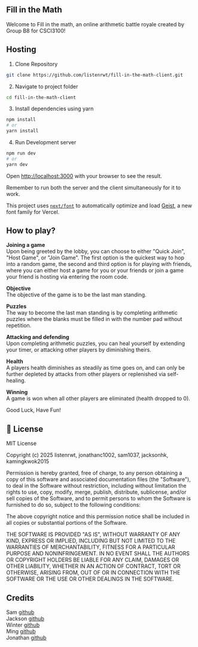 ## Fill in the Math
Welcome to Fill in the math, an online arithmetic battle royale created by Group B8 for CSCI3100!

## Hosting
1. Clone Repository  
```bash
git clone https://github.com/listenrwt/fill-in-the-math-client.git
```  
  

2. Navigate to project folder  
```bash
cd fill-in-the-math-client
```
  

3. Install dependencies using yarn  
```bash
npm install
# or
yarn install
```
  

4. Run Development server  
```bash
npm run dev
# or
yarn dev
```

Open [http://localhost:3000](http://localhost:3000) with your browser to see the result.

Remember to run both the server and the client simultaneously for it to work.

This project uses [`next/font`](https://nextjs.org/docs/app/building-your-application/optimizing/fonts) to automatically optimize and load [Geist](https://vercel.com/font), a new font family for Vercel.

## How to play?

**Joining a game**  
Upon being greeted by the lobby, you can choose to either "Quick Join", "Host Game", or "Join Game". The first option
is the quickest way to hop into a random game, the second and third option is for playing with friends, where you can
either host a game for you or your friends or join a game your friend is hosting via entering the room code.


**Objective**  
The objective of the game is to be the last man standing.  

**Puzzles**  
The way to become the last man standing is by completing arithmetic puzzles where the blanks must be filled in with the number pad without repetition.  

**Attacking and defending**  
Upon completing arithmetic puzzles, you can heal yourself by extending your timer, or attacking other players by diminishing theirs.  

**Health**  
A players health diminishes as steadily as time goes on, and can only be further depleted by attacks from other players or replenished via self-healing.  

**Winning**  
A game is won when all other players are eliminated (health dropped to 0).

Good Luck, Have Fun!

## 📄 License

MIT License

Copyright (c) 2025 listenrwt, jonathanc1002, sam1037, jacksonhk, kamingkwok2015

Permission is hereby granted, free of charge, to any person obtaining a copy
of this software and associated documentation files (the "Software"), to deal
in the Software without restriction, including without limitation the rights
to use, copy, modify, merge, publish, distribute, sublicense, and/or sell
copies of the Software, and to permit persons to whom the Software is
furnished to do so, subject to the following conditions:

The above copyright notice and this permission notice shall be included in all
copies or substantial portions of the Software.

THE SOFTWARE IS PROVIDED "AS IS", WITHOUT WARRANTY OF ANY KIND, EXPRESS OR
IMPLIED, INCLUDING BUT NOT LIMITED TO THE WARRANTIES OF MERCHANTABILITY,
FITNESS FOR A PARTICULAR PURPOSE AND NONINFRINGEMENT. IN NO EVENT SHALL THE
AUTHORS OR COPYRIGHT HOLDERS BE LIABLE FOR ANY CLAIM, DAMAGES OR OTHER
LIABILITY, WHETHER IN AN ACTION OF CONTRACT, TORT OR OTHERWISE, ARISING FROM,
OUT OF OR IN CONNECTION WITH THE SOFTWARE OR THE USE OR OTHER DEALINGS IN THE
SOFTWARE.

## Credits
Sam [github](https://github.com/sam1037)  
Jackson [github](https://github.com/jacksonhk)  
Winter [github](https://github.com/listenrwt)  
Ming [github](https://github.com/kamingkwok2015)  
Jonathan [github](https://github.com/jonathanc1002)
